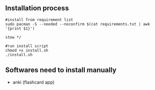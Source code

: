 ## Installation process
```
#install from requirement list
sudo pacman -S --needed --noconfirm $(cat requirements.txt | awk '{print $1}')

stow */

#run install script
chmod +x install.sh
./install.sh
```
## Softwares need to install manually
* anki (flashcard app)

